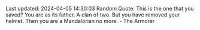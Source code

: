 Last updated: 2024-04-05 14:30:03
Random Quote: This is the one that you saved? You are as its father. A clan of two. But you have removed your helmet. Then you are a Mandalorian no more. - The Armorer